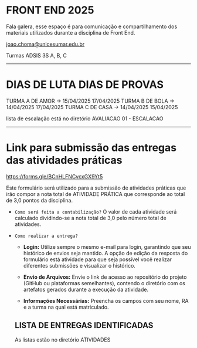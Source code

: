 # FRONT END 2025

Fala galera, esse espaço é para comunicação e compartilhamento dos materiais utilizados durante a disciplina de Front End.

joao.choma@unicesumar.edu.br

Turmas ADSIS 3S A, B, C

----

# DIAS DE LUTA DIAS DE PROVAS

TURMA A DE AMOR	-> 15/04/2025	17/04/2025
TURMA B DE BOLA -> 14/04/2025	17/04/2025
TURMA C DE CASA	-> 14/04/2025	15/04/2025

lista de escalação está no diretório AVALIACAO 01 - ESCALACAO

---


# Link para submissão das entregas das atividades práticas

https://forms.gle/BCnHLFNCvcxGX9Yt5

Este formulário será utilizado para a submissão de atividades práticas que irão compor a nota total de ATIVIDADE PRÁTICA que corresponde ao total de 3,0 pontos da disciplina.

- `Como será feita a contabilização?`
    O valor de cada atividade será calculado dividindo-se a nota total de 3,0 pelo número total de atividades.
- `Como realizar a entrega?`
    - __Login:__ Utilize sempre o mesmo e-mail para login, garantindo que seu histórico de envios seja mantido. A opção de edição da resposta do formulário está atividade para que seja possível você realizar diferentes submissões e visualizar o histórico.

    - __Envio de Arquivos:__ Envie o link de acesso ao repositório do projeto (GitHub ou plataformas semelhantes), contendo o diretório com os artefatos gerados durante a execução da atividade.

    - __Informações Necessárias:__ Preencha os campos com seu nome, RA e a turma na qual está matriculado.

    ## LISTA DE ENTREGAS IDENTIFICADAS

    As listas estão no diretório ATIVIDADES